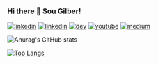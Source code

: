 ### Hi there 👋 Sou Gilber!
[![linkedin](https://img.shields.io/badge/GitHub-100000?style=for-the-badge&logo=github&logoColor=whitee)](https://github.com/gilbercs/gilbercs)
[![linkedin](https://img.shields.io/badge/LinkedIn-0077B5?style=for-the-badge&logo=linkedin&logoColor=white)](https://www.linkedin.com/in/gilbercs)
[![dev](https://img.shields.io/badge/dev.to-0A0A0A?style=for-the-badge&logo=devdotto&logoColor=white)](https://dev.to/gilbercs)
[![youtube](https://img.shields.io/badge/YouTube-FF0000?style=for-the-badge&logo=youtube&logoColor=white)](https://www.youtube.com/@tutorial_code)
[![medium](https://img.shields.io/badge/Medium-12100E?style=for-the-badge&logo=medium&logoColor=white)](https://medium.com/@gilbercs)

![Anurag's GitHub stats](https://github-readme-stats.vercel.app/api?username=gilbercs&show_icons=true&theme=transparent)

[![Top Langs](https://github-readme-stats.vercel.app/api/top-langs/?username=gilbercs)](https://github.com/anuraghazra/github-readme-stats)

